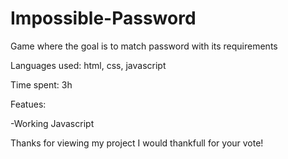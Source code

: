 # Impossible-Password
Game where the goal is to match password with its requirements <p>
Languages used: html, css, javascript <p>
Time spent: 3h <p>
Featues: <p>
-Working Javascript <p>
Thanks for viewing my project I would thankfull for your vote!
